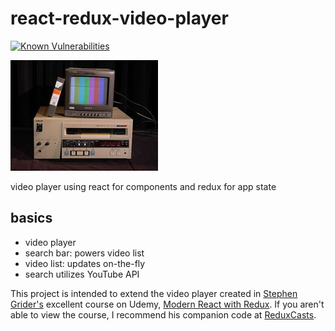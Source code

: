 # react-redux-video-player
[![Known Vulnerabilities](https://snyk.io/test/github/zanuka/react-redux-video-player/badge.svg?targetFile=package.json)](https://snyk.io/test/github/zanuka/react-redux-video-player?targetFile=package.json)

![](./img/playa.jpg)

video player using react for components and redux for app state

## basics
- video player
- search bar: powers video list
- video list: updates on-the-fly
- search utilizes YouTube API

This project is intended to extend the video player created in [Stephen Grider's](https://github.com/StephenGrider) excellent course on Udemy, [Modern React with Redux](https://www.udemy.com/react-redux). If you aren't able to view the course, I recommend his companion code at [ReduxCasts](https://github.com/StephenGrider/ReduxCasts).